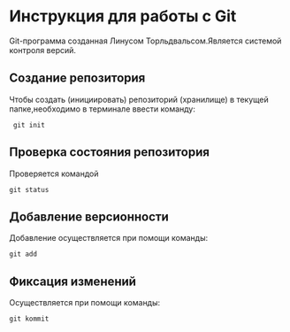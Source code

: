 # Инструкция для работы с Git

Git-программа созданная Линусом Торльдвальсом.Является системой контроля версий.

## Создание репозитория
Чтобы создать (инициировать) репозиторий (хранилище) в текущей папке,необходимо в терминале ввести команду:

     git init  

## Проверка состояния репозитория
Проверяется командой 
    
    git status

## Добавление версионности
Добавление осуществляется при помощи команды:

    git add


## Фиксация изменений
Осуществляется при помощи команды:

    git kommit
    
